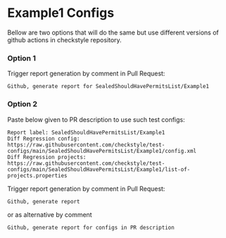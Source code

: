 # Example1 Configs

Bellow are two options that will do the same but use different versions
of github actions in checkstyle repository.


### Option 1
Trigger report generation by comment in Pull Request:
```
Github, generate report for SealedShouldHavePermitsList/Example1
```

### Option 2

Paste below given to PR description to use such test configs:
```
Report label: SealedShouldHavePermitsList/Example1
Diff Regression config: https://raw.githubusercontent.com/checkstyle/test-configs/main/SealedShouldHavePermitsList/Example1/config.xml
Diff Regression projects: https://raw.githubusercontent.com/checkstyle/test-configs/main/SealedShouldHavePermitsList/Example1/list-of-projects.properties
```

Trigger report generation by comment in Pull Request:
```
Github, generate report
```
or as alternative by comment
```
Github, generate report for configs in PR description
```

